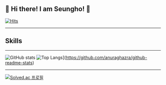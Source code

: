 ## 👋 Hi there! I am Seungho! 👋 
[![Hits](https://hits.seeyoufarm.com/api/count/incr/badge.svg?url=https%3A%2F%2Fgithub.com%2Fgjbae1212%2Fhit-counter)](https://hits.seeyoufarm.com) 

* * *

## Skills

* * *
![GitHub stats](https://github-readme-stats.vercel.app/api?username=jshEITa&show_icons=true&theme=radical)
![Top Langs](https://github-readme-stats.vercel.app/api/top-langs/?username=jstEIT)](https://github.com/anuraghazra/github-readme-stats)

* * *
[![Solved.ac
프로필](http://mazassumnida.wtf/api/generate_badge?boj={jason9865})](https://solved.ac/{handle})
<!--
**jshEIT/jshEIT** is a ✨ _special_ ✨ repository because its `README.md` (this file) appears on your GitHub profile.

Here are some ideas to get you started:

- 🔭 I’m currently working on ...
- 🌱 I’m currently learning ...
- 👯 I’m looking to collaborate on ...
- 🤔 I’m looking for help with ...
- 💬 Ask me about ...
- 📫 How to reach me: ...
- 😄 Pronouns: ...
- ⚡ Fun fact: ...
-->
